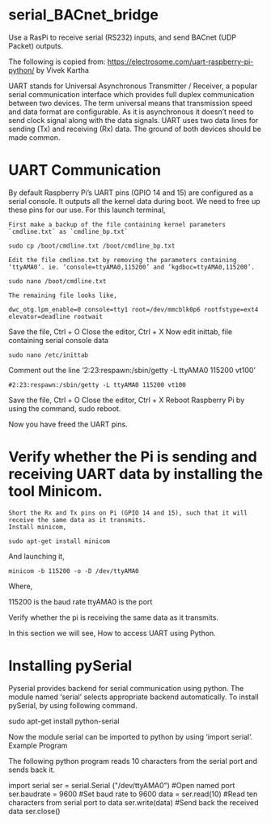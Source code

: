 # serial_BACnet_bridge
Use a RasPi to receive serial (RS232) inputs, and send BACnet (UDP Packet) outputs.

The following is copied from: https://electrosome.com/uart-raspberry-pi-python/ by Vivek Kartha

UART stands for Universal Asynchronous Transmitter / Receiver, a popular serial communication interface which provides full duplex communication between two devices. The term universal means that transmission speed and data format are configurable. As it is asynchronous it doesn’t need to send clock signal along with the data signals. UART uses two data lines for sending (Tx) and receiving (Rx) data. The ground of both devices should be made common.

# UART Communication

By default Raspberry Pi’s UART pins (GPIO 14 and 15) are configured as a serial console. It outputs all the kernel data during boot. We need to free up these pins for our use. For this launch terminal,

    First make a backup of the file containing kernel parameters `cmdline.txt` as `cmdline_bp.txt`

`sudo cp /boot/cmdline.txt /boot/cmdline_bp.txt`

    Edit the file cmdline.txt by removing the parameters containing ‘ttyAMA0‘. ie. ‘console=ttyAMA0,115200’ and ‘kgdboc=ttyAMA0,115200’.

`sudo nano /boot/cmdline.txt`

    The remaining file looks like,

`dwc_otg.lpm_enable=0 console=tty1 root=/dev/mmcblk0p6 rootfstype=ext4 elevator=deadline rootwait`

Save the file, Ctrl + O
Close the editor, Ctrl + X
Now edit inittab, file containing serial console data

`sudo nano /etc/inittab`

Comment out the line  ‘2:23:respawn:/sbin/getty -L ttyAMA0 115200 vt100’

`#2:23:respawn:/sbin/getty -L ttyAMA0 115200 vt100`

Save the file, Ctrl + O
Close the editor, Ctrl + X
Reboot Raspberry Pi by using the command, sudo reboot.

Now you have freed the UART pins.

# Verify whether the Pi is sending and receiving UART data by installing the tool Minicom.

    Short the Rx and Tx pins on Pi (GPIO 14 and 15), such that it will receive the same data as it transmits.
    Install minicom,

`sudo apt-get install minicom`

And launching it,

`minicom -b 115200 -o -D /dev/ttyAMA0`

Where,

115200 is the baud rate
ttyAMA0 is the port

Verify whether the pi is receiving the same data as it transmits.

In this section we will see, How to access UART using Python.

# Installing pySerial

Pyserial provides backend for serial communication using python. The module named ‘serial’ selects appropriate backend automatically.  To install pySerial, by using following command.

sudo apt-get install python-serial

Now the module serial can be imported to python by using ‘import serial‘.
Example Program

The following python program reads 10 characters from the serial port and sends back it.

import serial
ser = serial.Serial ("/dev/ttyAMA0")    #Open named port
ser.baudrate = 9600                     #Set baud rate to 9600
data = ser.read(10)                     #Read ten characters from serial port to data
ser.write(data)                         #Send back the received data
ser.close()        
